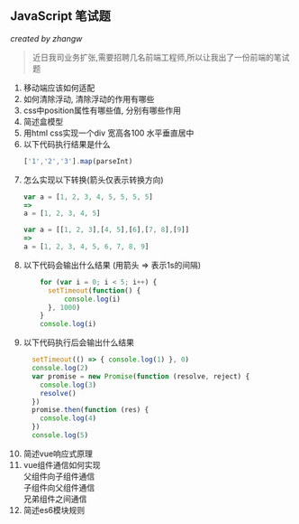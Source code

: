 ## JavaScript 笔试题
*created by zhangw*
> 近日我司业务扩张,需要招聘几名前端工程师,所以让我出了一份前端的笔试题
1.  移动端应该如何适配
2.  如何清除浮动, 清除浮动的作用有哪些
3.  css中position属性有哪些值, 分别有哪些作用
4.  简述盒模型
5.  用html css实现一个div 宽高各100 水平垂直居中
6.  以下代码执行结果是什么
    ``` javascript
    ['1','2','3'].map(parseInt)
    ```
7. 怎么实现以下转换(箭头仅表示转换方向)
    ``` javascript
    var a = [1, 2, 3, 4, 5, 5, 5, 5] 
    =>
    a = [1, 2, 3, 4, 5]
    ```
    ``` javascript
    var a = [[1, 2, 3],[4, 5],[6],[7, 8],[9]]
    => 
    a = [1, 2, 3, 4, 5, 6, 7, 8, 9] 
    ```
8. 以下代码会输出什么结果 (用箭头 => 表示1s的间隔)
    ``` javascript
        for (var i = 0; i < 5; i++) {
          setTimeout(function() {
              console.log(i)
          }, 1000)
        }
        console.log(i)
    ```
9. 以下代码执行后会输出什么结果
    ``` javascript
      setTimeout(() => { console.log(1) }, 0)
      console.log(2)
      var promise = new Promise(function (resolve, reject) {
        console.log(3)
        resolve()
      })
      promise.then(function (res) {
        console.log(4)
      })
      console.log(5)
    ```
10.  简述vue响应式原理
11.  vue组件通信如何实现<br/>
    父组件向子组件通信<br/>
    子组件向父组件通信<br/>
    兄弟组件之间通信
12. 简述es6模块规则
